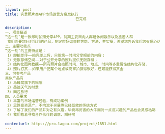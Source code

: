 ```yaml
---                
layout: post       
title: 实景照片类APP市场运营方案及执行
                                已完成
           
description: 
一、项目描述
“这一刻”是一款即时拍照分享APP，前期主要面向人群是休闲娱乐以及旅游人群
 我们需要您针对我们的产品，制定市场运营的方向、方法，并实操，希望您告诉我们您有信心达到的效果
二、主要功能点
“这一刻”的主要特点是：
 1）即拍即传——拍完即上传，只能第一时间分享眼前的内容；
 2）无限存储空间——对于公开分享的照片提供无限存储；
 3）结构化图片数据——所有照片会按照时间、城市、地点、时间等多重属性结构化存储，
 4）照片打赏——如果用户把某个地点或商家拍摄得很好，还可能获得赏金
三、可参考产品
类似产品有
 1）马蜂窝旗下的嗡嗡
 2）墨迹天气的时景
 3）面包旅行
四、人员要求
 1）丰富的市场运营经验，有成功案例
 2）思路宽资源广，不拘泥于买量等已经低效的传统方式
 3）了解了我们的产品并对之有兴趣，毕竟再厉害的大牛面对一点没兴趣的产品也会灵感枯竭
 4）我们抱着寻找合作伙伴的诚意，期待啦
     
contenturl: https://pro.lagou.com/project/1851.html      
---                 
```

